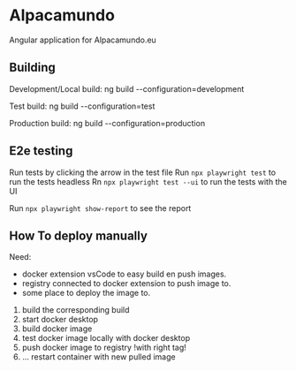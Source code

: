 # Alpacamundo

Angular application for Alpacamundo.eu

## Building

Development/Local build:
ng build --configuration=development

Test build:
ng build --configuration=test

Production build:
ng build --configuration=production

## E2e testing
Run tests by clicking the arrow in the test file
Run `npx playwright test` to run the tests headless
Rn `npx playwright test --ui` to run the tests with the UI

Run `npx playwright show-report` to see the report

## How To deploy manually
Need:
- docker extension vsCode to easy build en push images.
- registry connected to docker extension to push image to.
- some place to deploy the image to.

1. build the corresponding build
2. start docker desktop
3. build docker image
4. test docker image locally with docker desktop
5. push docker image to registry !with right tag!
6. ... restart container with new pulled image 


